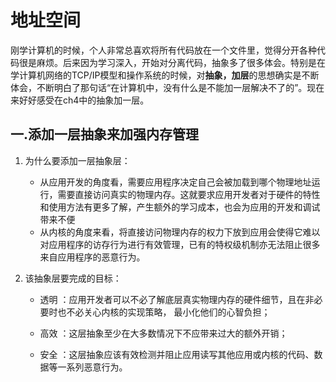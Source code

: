 # 地址空间
刚学计算机的时候，个人非常总喜欢将所有代码放在一个文件里，觉得分开各种代码很是麻烦。后来因为学习深入，开始对分离代码，抽象多了很多体会。特别是在学计算机网络的TCP/IP模型和操作系统的时候，对**抽象，加层**的思想确实是不断体会，不断明白了那句话“在计算机中，没有什么是不能加一层解决不了的”。现在来好好感受在ch4中的抽象加一层。
## 一.添加一层抽象来加强内存管理
1. 为什么要添加一层抽象层：
   * 从应用开发的角度看，需要应用程序决定自己会被加载到哪个物理地址运行，需要直接访问真实的物理内存。这就要求应用开发者对于硬件的特性和使用方法有更多了解，产生额外的学习成本，也会为应用的开发和调试带来不便
   * 从内核的角度来看，将直接访问物理内存的权力下放到应用会使得它难以对应用程序的访存行为进行有效管理，已有的特权级机制亦无法阻止很多来自应用程序的恶意行为。
2. 该抽象层要完成的目标：
   
    * 透明 ：应用开发者可以不必了解底层真实物理内存的硬件细节，且在非必要时也不必关心内核的实现策略， 最小化他们的心智负担；

    * 高效 ：这层抽象至少在大多数情况下不应带来过大的额外开销；

    * 安全 ：这层抽象应该有效检测并阻止应用读写其他应用或内核的代码、数据等一系列恶意行为。

   
